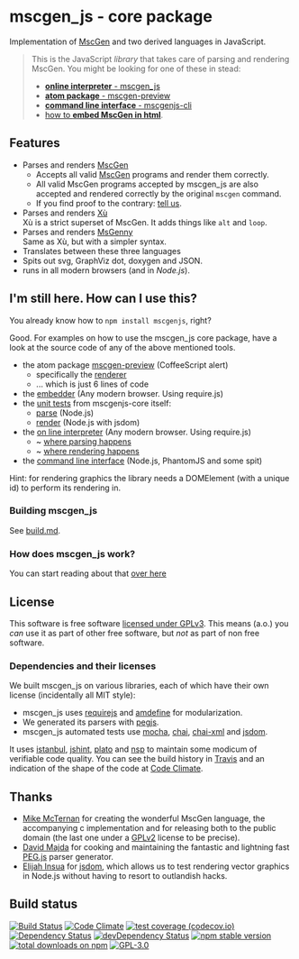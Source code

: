 # mscgen_js - core package
Implementation of [MscGen][mscgen] and two derived languages in JavaScript.

> This is the JavaScript _library_ that takes care of parsing and
> rendering MscGen. You might be looking for one of these in stead:
> - [**online interpreter** - mscgen_js][mscgenjs.interpreter]
> - [**atom package** - mscgen-preview][mscgen-preview]
> - [**command line interface** - mscgenjs-cli][mscgenjs.cli]
> - [how to **embed MscGen in html**][mscgenjs.embed].

## Features
- Parses and renders [MscGen][mscgen]
  - Accepts all valid [MscGen][mscgen] programs and render them correctly.
  - All valid MscGen programs accepted by mscgen_js are also accepted and
    rendered correctly by the original `mscgen` command.
  - If you find proof to the contrary: [tell us][mscgenjs.issues.compliance].
- Parses and renders [Xù][mscgenjs.wikum.xu]    
  Xù is a strict superset of MscGen. It adds things like `alt` and
  `loop`.
- Parses and renders [MsGenny][mscgenjs.wikum.msgenny]    
  Same as Xù, but with a simpler syntax.
- Translates between these three languages
- Spits out svg, GraphViz dot, doxygen and JSON.
- runs in all modern browsers (and in _Node.js_).

## I'm still here. How can I use this?
You already know how to `npm install mscgenjs`, right?

Good. For examples on how to use the mscgen_js core package, have a look at
the source code of any of the above mentioned tools.
- the atom package [mscgen-preview][mscgen-preview.source] (CoffeeScript alert)
  - specifically the [renderer][mscgen-preview.source.render]
  - ... which is just 6 lines of code
- the [embedder][mscgenjs.embed.source] (Any modern browser. Using require.js)
- the [unit tests][mscgenjs.unit] from mscgenjs-core itself:
  - [parse][mscgenjs.unit.parse] (Node.js)
  - [render][mscgenjs.unit.render] (Node.js with jsdom)
- the [on line interpreter][mscgenjs.interpreter.source] (Any modern browser.
  Using require.js)
  - ~ [where parsing happens][mscgenjs.interpreter.source.parse]
  - ~ [where rendering happens][mscgenjs.interpreter.source.render]
- the [command line interface][mscgenjs.cli.source] (Node.js, PhantomJS and
  some spit)

Hint: for rendering graphics the library needs a DOMElement (with a
unique id) to perform its rendering in.

### Building mscgen_js
See [build.md][mscgenjs.docbuild].

### How does mscgen_js work?
You can start reading about that [over here](wikum/readme.md)

## License
This software is free software [licensed under GPLv3][mscgenjs.license].
This means (a.o.) you _can_ use it as part of other free software, but
_not_ as part of non free software.

### Dependencies and their licenses
We built mscgen_js on various libraries, each of which have their own
license (incidentally all MIT style):
- mscgen_js uses [requirejs][requirejs.license] and [amdefine][amdefine.license]
  for modularization.
- We generated its parsers with [pegjs][pegjs.license].
- mscgen_js automated tests use [mocha][21], [chai][39],
  [chai-xml][40] and [jsdom][jsdom.license].

It uses [istanbul][28], [jshint][22], [plato][23] and [nsp][35] to maintain some
modicum of verifiable code quality. You can see the build history in
[Travis][travis.mscgenjs] and an indication of the shape of the code at [Code
Climate][codeclimate.mscgenjs].

## Thanks
- [Mike McTernan][mscgen.author] for creating the wonderful
  MscGen language, the accompanying c implementation and for releasing both
  to the public domain (the last one under a [GPLv2][mscgen.license] license
  to be precise).
- [David Majda][pegjs.author] for cooking and maintaining the fantastic
  and lightning fast [PEG.js][pegjs] parser generator.
- [Elijah Insua][jsdom.author] for [jsdom][jsdom], which allows us to
  test rendering vector graphics in Node.js without having to resort
  to outlandish hacks.

## Build status
[![Build Status][travis.mscgenjs.badge]][travis.mscgenjs]
[![Code Climate][codeclimate.mscgenjs.badge]][codeclimate.mscgenjs]
[![test coverage (codecov.io)][codecov.mscgenjs.badge]][codecov.mscgenjs]
[![Dependency Status][david.mscgenjs.badge]][david.mscgenjs]
[![devDependency Status][daviddev.mscgenjs.badge]][daviddev.mscgenjs]
[![npm stable version](https://img.shields.io/npm/v/mscgenjs.svg)](https://npmjs.com/package/mscgenjs)
[![total downloads on npm](https://img.shields.io/npm/dt/mscgenjs.svg)](https://npmjs.com/package/mscgenjs)
[![GPL-3.0](https://img.shields.io/badge/license-GPL--3.0-blue.svg)](LICENSE.md)

[amdefine.license]: wikum/licenses/license.amdefine.md
[atom]: https://atom.io
[codeclimate.mscgenjs]: https://codeclimate.com/github/sverweij/mscgenjs-core
[codeclimate.mscgenjs.badge]: https://codeclimate.com/github/sverweij/mscgenjs-core/badges/gpa.svg
[codecov.mscgenjs]: http://codecov.io/github/sverweij/mscgenjs-core?branch=master
[codecov.mscgenjs.badge]: http://codecov.io/github/sverweij/mscgenjs-core/coverage.svg?branch=master
[daviddev.mscgenjs]: https://david-dm.org/sverweij/mscgenjs-core#info=devDependencies
[daviddev.mscgenjs.badge]: https://david-dm.org/sverweij/mscgenjs-core/dev-status.svg
[david.mscgenjs]: https://david-dm.org/sverweij/mscgenjs-core
[david.mscgenjs.badge]: https://david-dm.org/sverweij/mscgenjs-core.svg
[jsdom]: https://github.com/tmpvar/jsdom
[jsdom.author]: http://tmpvar.com/
[jsdom.license]: wikum/licenses/license.jsdom.md
[license.gpl-3.0]: http://www.gnu.org/licenses/gpl.html
[mscgen]: http://www.mcternan.me.uk/mscgen
[mscgen.author]: http://www.mcternan.me.uk/mscgen
[mscgen.license]: http://code.google.com/p/mscgen/source/browse/trunk/COPYING
[mscgen-preview]: https://atom.io/packages/mscgen-preview
[mscgen-preview.source]: https://github.com/sverweij/atom-mscgen-preview
[mscgen-preview.source.render]: https://github.com/sverweij/atom-mscgen-preview/blob/master/lib/renderer.coffee
[mscgenjs.cli]: https://www.npmjs.com/package/mscgenjs-cli
[mscgenjs.cli.source]: https://github.com/sverweij/mscgenjs-cli
[mscgenjs.docbuild]: wikum/build.md
[mscgenjs.docsource]: wikum/README.md
[mscgenjs.embed]: https://sverweij.github.io/mscgen_js/embed.html?utm_source=mscgenjs-core
[mscgenjs.embed.source]: https://github.com/sverweij/mscgenjs-inpage/blob/master/src/mscgen-inpage.js
[mscgenjs.embedpackage]: https://sverweij.github.io/mscgen_js/embed.html#package
[mscgenjs.interpreter]: https://sverweij.github.io/mscgen_js/index.html?utm_source=mscgenjs-core
[mscgenjs.interpreter.source]: https://github.com/sverweij/mscgen_js
[mscgenjs.interpreter.source.parse]: https://github.com/sverweij/mscgen_js/blob/master/src/script/interpreter/uistate.js#L117
[mscgenjs.interpreter.source.render]: https://github.com/sverweij/mscgen_js/blob/master/src/script/interpreter/uistate.js#L260
[mscgenjs.issues.compliance]: https://github.com/sverweij/mscgenjs-core/labels/compliance
[mscgenjs.unit]: https://github.com/sverweij/mscgenjs-core/tree/master/test
[mscgenjs.unit.parse]: https://github.com/sverweij/mscgenjs-core/blob/master/test/parse/t_mscgenparser_node.js
[mscgenjs.unit.render]: https://github.com/sverweij/mscgenjs-core/blob/master/test/render/graphics/t_renderast.js
[mscgenjs.license]: LICENSE.md
[mscgenjs.wikum.msgenny]: wikum/msgenny.md
[mscgenjs.wikum.xu]: wikum/xu.md
[pegjs]: http://pegjs.org
[pegjs.author]: http://majda.cz/about
[pegjs.license]: wikum/licenses/license.pegjs.md
[phantomjs]: https://www.npmjs.com/package/phantomjs
[requirejs.license]: wikum/licenses/license.requirejs.md
[travis.mscgenjs]: https://travis-ci.org/sverweij/mscgenjs-core
[travis.mscgenjs.badge]: https://travis-ci.org/sverweij/mscgenjs-core.svg?branch=master
[21]: wikum/licenses/license.mocha.md
[22]: wikum/licenses/license.jshint.md
[23]: wikum/licenses/license.plato.md
[28]: wikum/licenses/license.istanbul.md
[35]: https://nodesecurity.io/
[39]: https://github.com/chaijs/chai
[40]: https://github.com/krampstudio/chai-xml
